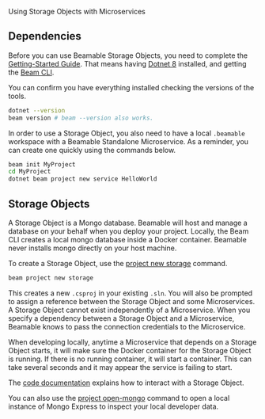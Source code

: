 Using Storage Objects with Microservices

## Dependencies

Before you can use Beamable Storage Objects, you need to complete the [Getting-Started Guide](doc:cli-guide-getting-started). That means having [Dotnet 8](https://dotnet.microsoft.com/en-us/download/dotnet/8.0) installed, and getting the  [Beam CLI](https://www.nuget.org/packages/Beamable.Tools). 

You can confirm you have everything installed checking the versions of the tools.
```sh
dotnet --version
beam version # beam --version also works.
```

In order to use a Storage Object, you also need to have a local `.beamable` workspace with a Beamable Standalone Microservice. As a reminder, you can create one quickly using the commands below.
```sh
beam init MyProject
cd MyProject
dotnet beam project new service HelloWorld
```

## Storage Objects

A Storage Object is a Mongo database. Beamable will host and manage a database on your behalf when you deploy your project. Locally, the Beam CLI creates a local mongo database inside a Docker container. Beamable never installs mongo directly on your host machine. 

To create a Storage Object, use the [project new storage](doc:cli-project-new-storage) command. 

```sh
beam project new storage
```

This creates a new `.csproj` in your existing `.sln`. You will also be prompted to assign a reference between the Storage Object and some Microservices. A Storage Object cannot exist independently of a Microservice. When you specify a dependency between a Storage Object and a Microservice, Beamable knows to pass the connection credentials to the Microservice. 

When developing locally, anytime a Microservice that depends on a Storage Object starts, it will make sure the Docker container for the Storage Object is running. If there is no running container, it will start a container. This can take several seconds and it may appear the service is failing to start. 

The [code documentation](doc:microservice-storage-code) explains how to interact with a Storage Object. 

You can also use the [project open-mongo](doc:cli-project-open-mongo) command to open a local instance of Mongo Express to inspect your local developer data. 